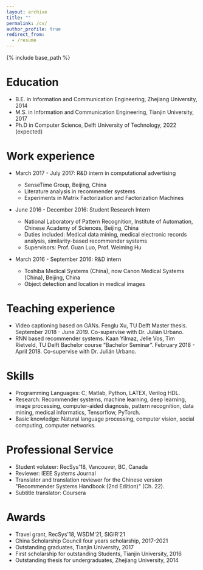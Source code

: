 ```yaml
---
layout: archive
title: ""
permalink: /cv/
author_profile: true
redirect_from:
  - /resume
---
```


{% include base_path %}

Education
======
* B.E. in Information and Communication Engineering, Zhejiang University, 2014
* M.S. in Information and Communication Engineering, Tianjin University, 2017
* Ph.D in Computer Science, Delft University of Technology, 2022 (expected)

Work experience
======
* March 2017 - July 2017: R&D intern in computational advertising
  * SenseTime Group, Beijing, China
  * Literature analysis in recommender systems
  * Experiments in Matrix Factorization and Factorization Machines

* June 2016 - December 2016: Student Research Intern
  * National Laboratory of Pattern Recognition, Institute of Automation, Chinese Academy of Sciences, Beijing, China
  * Duties included: Medical data mining, medical electronic records analysis, similarity-based recommender systems
  * Supervisors: Prof. Guan Luo, Prof. Weiming Hu
  
* March 2016 - September 2016: R&D intern
  * Toshiba Medical Systems (China), now Canon Medical Systems (China), Beijing, China
  * Object detection and location in medical images
  

Teaching experience
======
* Video captioning based on GANs. Fenglu Xu, TU Delft Master thesis. September 2018 - June 2019. Co-supervise with Dr. Julián Urbano.
* RNN based recommender systems. Kaan Yilmaz, Jelle Vos, Tim Rietveld, TU Delft Bachelor course “Bachelor Seminar”. February 2018 - April 2018. Co-supervise with Dr. Julián Urbano.


Skills
======
* Programming Languages: C, Matlab, Python, LATEX, Verilog HDL.
* Research: Recommender systems, machine learning, deep learning, image processing, computer-aided diagnosis, pattern recognition, data mining, medical informatics, Tensorflow, PyTorch.
* Basic knowledge: Natural language processing, computer vision, social computing, computer networks.


Professional Service
======
* Student voluteer: RecSys'18, Vancouver, BC, Canada
* Reviewer: IEEE Systems Journal
* Translator and translation reviewer for the Chinese version "Recommender Systems Handbook (2nd Edition)" (Ch. 22).
* Subtitle translator: Coursera


Awards
======
* Travel grant, RecSys'18, WSDM'21, SIGIR'21
* China Scholarship Council four years scholarship, 2017-2021
* Outstanding graduates, Tianjin University, 2017
* First scholarship for outstanding Students, Tianjin University, 2016
* Outstanding thesis for undergraduates, Zhejiang University, 2014


